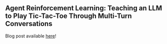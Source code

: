 ## Agent Reinforcement Learning: Teaching an LLM to Play Tic-Tac-Toe Through Multi-Turn Conversations

Blog post available [here](https://medium.com/@itswalkerhughes/agent-reinforcement-learning-teaching-an-llm-to-play-tic-tac-toe-through-multi-turn-conversations-a35fd66c9f20)!
